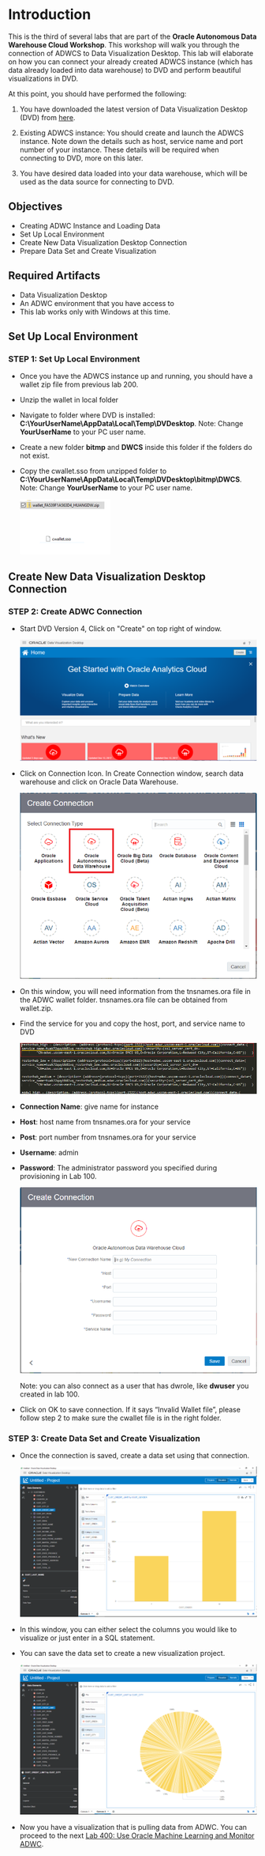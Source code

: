 # Introduction

This is the third of several labs that are part of the **Oracle Autonomous Data Warehouse Cloud Workshop**. This workshop will walk you through the connection of ADWCS to Data Visualization Desktop. This lab will elaborate on how you can connect your already created ADWCS instance (which has data already loaded into data warehouse) to DVD and perform beautiful visualizations in DVD.

At this point, you should have performed the following:
1. You have downloaded the latest version of Data Visualization Desktop (DVD) from [here](http://www.oracle.com/technetwork/middleware/oracle-data-visualization/downloads/oracle-data-visualization-desktop-2938957.html).

2. Existing ADWCS instance: You should create and launch the ADWCS instance. Note down the details such as host, service name and port number of your instance. These details will be required when connecting to DVD, more on this later.

3. You have desired data loaded into your data warehouse, which will be used as the data source for connecting to DVD.

## Objectives
- Creating ADWC Instance and Loading Data
- Set Up Local Environment
- Create New Data Visualization Desktop Connection
- Prepare Data Set and Create Visualization


## Required Artifacts

- Data Visualization Desktop
- An ADWC environment that you have access to
- This lab works only with Windows at this time.

## Set Up Local Environment

### **STEP 1**: Set Up Local Environment

- Once you have the ADWCS instance up and running, you should have a wallet zip file from previous lab 200.

- Unzip the wallet in local folder
- Navigate to folder where DVD is installed: **C:\\YourUserName\AppData\Local\Temp\DVDesktop**. Note: Change **YourUserName** to your PC user name. 
- Create a new folder **bitmp** and **DWCS** inside this folder if the folders do not exist.
- Copy the cwallet.sso from unzipped folder to **C:\\YourUserName\AppData\Local\Temp\DVDesktop\bitmp\DWCS**. Note: Change **YourUserName** to your PC user name. 


  ![](images/300/Picture300-00.PNG)

## Create New Data Visualization Desktop Connection 


### **STEP 2**: Create ADWC Connection


- Start DVD Version 4, Click on "Create" on top right of window.

  ![](images/300/Picture300-01.PNG)



- Click on Connection Icon. In Create Connection window, search data warehouse and click on Oracle Data Warehouse.

  ![](images/300/Picture300-02.PNG)


- On this window, you will need information from the tnsnames.ora file in the ADWC wallet folder. tnsnames.ora file can be obtained from wallet.zip.

- Find the service for you and copy the host, port, and service name to DVD 

  ![](images/300/Picture300-04.PNG)

- **Connection Name**: give name for instance
- **Host**: host name from tnsnames.ora for your service
- **Post**: port number from tnsnames.ora for your service
- **Username**: admin
- **Password**: The administrator password you specified during provisioning in Lab 100.

  ![](images/300/Picture300-03.PNG)

  Note: you can also connect as a user that has dwrole, like **dwuser** you created in lab 100. 

- Click on OK to save connection. If it says “Invalid Wallet file”, please follow step 2 to make sure the cwallet file is in the right folder. 


### **STEP 3**: Create Data Set and Create Visualization

- Once the connection is saved, create a data set using that connection. 

  ![](images/300/Picture300-07.PNG)

- In this window, you can either select the columns you would like to visualize or just enter in a SQL statement.

- You can save the data set to create a new visualization project.

  ![](images/300/Picture300-06.PNG)

- Now you have a visualization that is pulling data from ADWC. You can proceed to the next [Lab 400: Use Oracle Machine Learning and Monitor ADWC](LabGuide400.md). 
